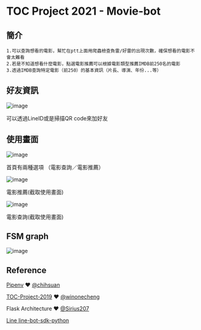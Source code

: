 # TOC Project 2021 - Movie-bot

## 簡介
	1.可以查詢想看的電影，幫忙在ptt上面用爬蟲檢查負雷/好雷的出現次數，確保想看的電影不會太難看
	2.若是不知道想看什麼電影，點選電影推薦可以根據電影類型推薦IMDB前250名的電影
	3.透過IMDB查詢特定電影（前250）的基本資訊（片長、導演、年份...等）
## 好友資訊
![image](https://github.com/Larry-Kuo/movie-bot/blob/master/img/截圖%202022-01-02%20下午10.26.33.png)

可以透過LineID或是掃描QR code來加好友

## 使用畫面
![image](https://github.com/Larry-Kuo/movie-bot/blob/master/img/IMG_9205.PNG)

首頁有兩種選項 （電影查詢／電影推薦）

![image](https://github.com/Larry-Kuo/movie-bot/blob/master/img/IMG_9207.PNG)

電影推薦(截取使用畫面)

![image](https://github.com/Larry-Kuo/movie-bot/blob/master/img/IMG_9209.PNG)

電影查詢(截取使用畫面)

## FSM graph

![image](https://github.com/Larry-Kuo/movie-bot/blob/master/img/270030535_386621473234682_5457209752795382735_n.png)

## Reference
[Pipenv](https://medium.com/@chihsuan/pipenv-更簡單-更快速的-python-套件管理工具-135a47e504f4) ❤️ [@chihsuan](https://github.com/chihsuan)

[TOC-Project-2019](https://github.com/winonecheng/TOC-Project-2019) ❤️ [@winonecheng](https://github.com/winonecheng)

Flask Architecture ❤️ [@Sirius207](https://github.com/Sirius207)

[Line line-bot-sdk-python](https://github.com/line/line-bot-sdk-python/tree/master/examples/flask-echo)

